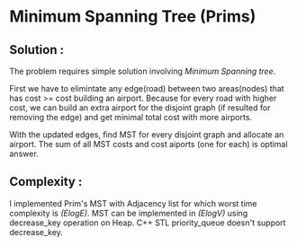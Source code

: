 # Minimum Spanning Tree (Prims)
 
## Solution :
 The problem requires simple solution involving *Minimum Spanning tree*.

 First we have to elimintate any edge(road) between two areas(nodes) that has cost >= cost building an airport. Because for every road with higher cost, we can build an extra airport for the disjoint graph (if resulted for removing the edge) and get minimal total cost with more airports.

 With the updated edges, find MST for every disjoint graph and allocate an airport. The sum of all MST costs and cost aiports (one for each) is optimal answer.
 
## Complexity : 
 I implemented Prim's MST with Adjacency list for which worst time complexity is *(ElogE)*. MST can be implemented in *(ElogV)* using decrease_key operation on Heap. C++ STL priority_queue doesn't support decrease_key.
